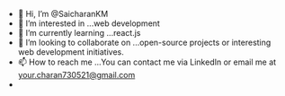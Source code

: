 - 👋 Hi, I’m @SaicharanKM
- 👀 I’m interested in ...web development
- 🌱 I’m currently learning ...react.js
- 💞️ I’m looking to collaborate on ...open-source projects or interesting web development initiatives.
- 📫 How to reach me ...You can contact me via LinkedIn or email me at your.charan730521@gmail.com
-
<!---
SaicharanKM/SaicharanKM is a ✨ special ✨ repository because its `README.md` (this file) appears on your GitHub profile.
You can click the Preview link to take a look at your changes.
--->
